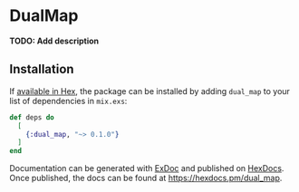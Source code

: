 # DualMap

**TODO: Add description**

## Installation

If [available in Hex](https://hex.pm/docs/publish), the package can be installed
by adding `dual_map` to your list of dependencies in `mix.exs`:

```elixir
def deps do
  [
    {:dual_map, "~> 0.1.0"}
  ]
end
```

Documentation can be generated with [ExDoc](https://github.com/elixir-lang/ex_doc)
and published on [HexDocs](https://hexdocs.pm). Once published, the docs can
be found at <https://hexdocs.pm/dual_map>.

